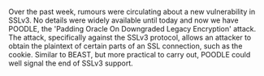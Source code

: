 Over the past week, rumours were circulating about a new vulnerability in SSLv3. No details were widely available until today and now we have POODLE, the 'Padding Oracle On Downgraded Legacy Encryption' attack. The attack, specifically against the SSLv3 protocol, allows an attacker to obtain the plaintext of certain parts of an SSL connection, such as the cookie. Similar to BEAST, but more practical to carry out, POODLE could well signal the end of SSLv3 support.<!--more-->
